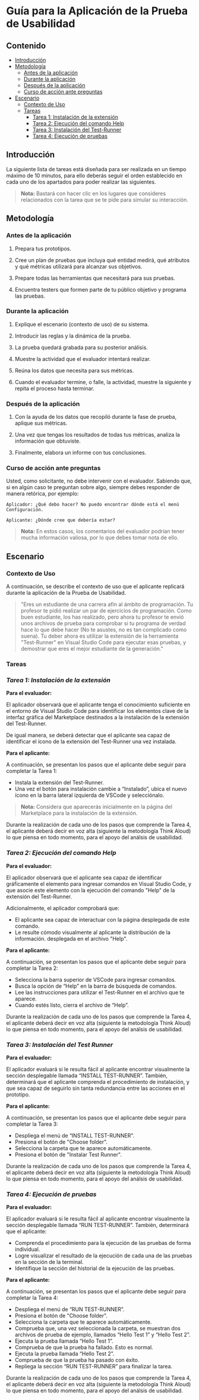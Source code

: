 # Guía para la Aplicación de la Prueba de Usabilidad
## Contenido
- [Introducción](#introducción)
- [Metodología](#metodología)
    - [Antes de la aplicación](#antes-de-la-aplicación)
    - [Durante la aplicación](#durante-la-aplicación)
    - [Después de la aplicación](#después-de-la-aplicación)
    - [Curso de acción ante preguntas](#curso-de-acción-ante-preguntas)
- [Escenario](#escenario)
    - [Contexto de Uso](#contexto-de-uso)
    - [Tareas](#tareas)
        - [Tarea 1: Instalación de la extensión](#tarea-1-instalación-de-la-extensión)
        - [Tarea 2: Ejecución del comando Help](#tarea-2-ejecución-del-comando-help)
        - [Tarea 3: Instalación del Test-Runner](#tarea-3-instalación-del-test-runner)
        - [Tarea 4: Ejecución de pruebas](#tarea-4-ejecución-de-pruebas)
## Introducción 

La siguiente lista de tareas está diseñada para ser realizada en un tiempo máximo de 10 minutos, para ello deberás seguir el orden establecido en cada uno de los apartados para poder realizar las siguientes. 

> **Nota:** Bastará con hacer clic en los lugares que consideres relacionados con la tarea que se te pide para simular su interacción. 

## Metodología 

### Antes de la aplicación 

1. Prepara tus prototipos. 

2. Cree un plan de pruebas que incluya qué entidad medirá, qué atributos y qué métricas utilizará para alcanzar sus objetivos. 

3. Prepare todas las herramientas que necesitará para sus pruebas. 

4. Encuentra testers que formen parte de tu público objetivo y programa las pruebas. 

### Durante la aplicación 

1. Explique el escenario (contexto de uso) de su sistema. 

2. Introducir las reglas y la dinámica de la prueba.  

3. La prueba quedará grabada para su posterior análisis. 

4. Muestre la actividad que el evaluador intentará realizar. 

5. Reúna los datos que necesita para sus métricas. 

6. Cuando el evaluador termine, o falle, la actividad, muestre la siguiente y repita el proceso hasta terminar. 

### Después de la aplicación 

1. Con la ayuda de los datos que recopiló durante la fase de prueba, aplique sus métricas. 

2. Una vez que tengas los resultados de todas tus métricas, analiza la información que obtuviste. 

3. Finalmente, elabora un informe con tus conclusiones. 

### Curso de acción ante preguntas

Usted, como solicitante, no debe intervenir con el evaluador. Sabiendo que, si en algún caso te preguntan sobre algo, siempre debes responder de manera retórica, por ejemplo: 

    Aplicador: ¿Qué debo hacer? No puedo encontrar dónde está el menú   Configuración. 

    Aplicante: ¿Dónde cree que debería estar? 

> **Nota:** En estos casos, los comentarios del evaluador podrían tener mucha información valiosa, por lo que debes tomar nota de ello. 

## Escenario 
### Contexto de Uso
A continuación, se describe el contexto de uso que el aplicante replicará durante la aplicación de la Prueba de Usabilidad.

>"Eres un estudiante de una carrera afín al ámbito de programación. Tu profesor te pidió realizar un par de ejercicios de programación. Como buen estudiante, los has realizado, pero ahora tu profesor te envió unos archivos de prueba para comprobar si tu programa de verdad hace lo que debe hacer (No te asustes, no es tan complicado como suena). Tu deber ahora es utilizar la extensión de la herramienta "Test-Runner" en Visual Studio Code para ejecutar esas pruebas, y demostrar que eres el mejor estudiante de la generación."

### Tareas 

### *Tarea 1: Instalación de la extensión*

**Para el evaluador:**

El aplicador observará que el aplicante tenga el conocimiento suficiente en el entorno de Visual Studio Code para identificar los elementos clave de la interfaz gráfica del Marketplace destinados a la instalación de la extensión del Test-Runner.

De igual manera, se deberá detectar que el aplicante sea capaz de identificar el ícono de la extensión del Test-Runner una vez instalada.

**Para el aplicante:**

A continuación, se presentan los pasos que el aplicante debe seguir para completar la Tarea 1:

- Instala la extensión del Test-Runner.
- Una vez el botón para instalación cambie a “Instalado”, ubica el nuevo ícono en la barra lateral izquierda de VSCode y selecciónalo.

> **Nota:** Considera que aparecerás inicialmente en la página del Marketplace para la instalación de la extensión.

Durante la realización de cada uno de los pasos que comprende la Tarea 4, el aplicante deberá decir en voz alta (siguiente la metodología Think Aloud) lo que piensa en todo momento, para el apoyo del análsis de usabilidad.
 

### *Tarea 2: Ejecución del comando Help*

**Para el evaluador:**

El aplicador observará que el aplicante sea capaz de identificar gráficamente el elemento para ingresar comandos en Visual Studio Code, y que asocie este elemento con la ejecución del comando "Help" de la extensión del Test-Runner. 

Adicionalmente, el aplicador comprobará que:

- El aplicante sea capaz de interactuar con la página desplegada de este comando.
- Le resulte cómodo visualmente al aplicante la distribución de la información. desplegada en el archivo "Help".

**Para el aplicante:**

A continuación, se presentan los pasos que el aplicante debe seguir para completar la Tarea 2:

- Selecciona la barra superior de VSCode para ingresar comandos.
- Busca la opción de “Help” en la barra de búsqueda de comandos.
- Lee las instrucciones para utilizar el Test-Runner en el archivo que te aparece.
- Cuando estés listo, cierra el archivo de “Help”.

Durante la realización de cada uno de los pasos que comprende la Tarea 4, el aplicante deberá decir en voz alta (siguiente la metodología Think Aloud) lo que piensa en todo momento, para el apoyo del análsis de usabilidad.

 

### *Tarea 3: Instalación del Test Runner*

**Para el evaluador:**

El aplicador evaluará si le resulta fácil al aplicante encontrar visualmente la sección desplegable llamada “INSTALL TEST-RUNNER”. También, determinará que el aplicante comprenda el procedimiento de instalación, y que sea capaz de seguirlo sin tanta redundancia entre las acciones en el prototipo.

**Para el aplicante:**

A continuación, se presentan los pasos que el aplicante debe seguir para completar la Tarea 3:

- Despliega el menú de “INSTALL TEST-RUNNER”.
- Presiona el botón de "Choose folder".
- Selecciona la carpeta que te aparece automáticamente.
- Presiona el botón de "Instalar Test Runner".

Durante la realización de cada uno de los pasos que comprende la Tarea 4, el aplicante deberá decir en voz alta (siguiente la metodología Think Aloud) lo que piensa en todo momento, para el apoyo del análsis de usabilidad.

### *Tarea 4: Ejecución de pruebas*

**Para el evaluador:**

El aplicador evaluará si le resulta fácil al aplicante encontrar visualmente la sección desplegable llamada “RUN TEST-RUNNER”. También, determinará que el aplicante:

- Comprenda el procedimiento para la ejecución de las pruebas de forma individual.
- Logre visualizar el resultado de la ejecución de cada una de las pruebas en la sección de la terminal.
- Identifique la sección del historial de la ejecución de las pruebas.

**Para el aplicante:**

A continuación, se presentan los pasos que el aplicante debe seguir para completar la Tarea 4:

- Despliega el menú de “RUN TEST-RUNNER”.
- Presiona el botón de "Choose folder".
- Selecciona la carpeta que te aparece automáticamente.
- Comprueba que, una vez seleccionada la carpeta, se muestran dos archivos de prueba de ejemplo, llamados “Hello Test 1” y “Hello Test 2”.
- Ejecuta la prueba llamada “Hello Test 1”.
- Comprueba de que la prueba ha fallado. Esto es normal.
- Ejecuta la prueba llamada “Hello Test 2”.
- Comprueba de que la prueba ha pasado con éxito.
- Repliega la sección “RUN TEST-RUNNER” para finalizar la tarea.

Durante la realización de cada uno de los pasos que comprende la Tarea 4, el aplicante deberá decir en voz alta (siguiente la metodología Think Aloud) lo que piensa en todo momento, para el apoyo del análsis de usabilidad.